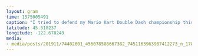 ```yaml
---
layout: gram
time: 1575005491
caption: "I tried to defend my Mario Kart Double Dash championship this year, but at least it stays with the family. Well played, Nate!"
latitude: 45.518237
longitude: -122.678249
media:
- media/posts/201911/74402601_456078508667382_7451163963987412273_n_17845740517787845.jpg
---
```

